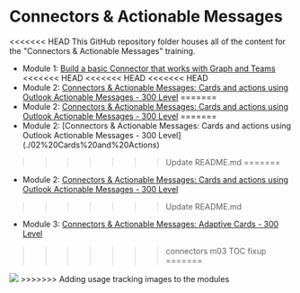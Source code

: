 # Connectors & Actionable Messages

<<<<<<< HEAD
This GitHub repository folder houses all of the content for the "Connectors & Actionable Messages" training.

- Module 1: [Build a basic Connector that works with Graph and Teams](./01%20Build%20a%20basic%20Connector)
<<<<<<< HEAD
<<<<<<< HEAD
<<<<<<< HEAD
- Module 2: [Connectors & Actionable Messages: Cards and actions using Outlook Actionable Messages - 300 Level](./02$20Cards$20and$20Actions)
=======
- Module 2: [Connectors & Actionable Messages: Cards and actions using Outlook Actionable Messages - 300 Level](./02$20Cards$20and$20Actions)
=======
- Module 2: [Connectors & Actionable Messages: Cards and actions using Outlook Actionable Messages - 300 Level]
(./02%20Cards%20and%20Actions)
>>>>>>> Update README.md
=======
- Module 2: [Connectors & Actionable Messages: Cards and actions using Outlook Actionable Messages - 300 Level](./02%20Cards%20and%20Actions)
>>>>>>> Update README.md
- Module 3: [Connectors & Actionable Messages: Adaptive Cards - 300 Level](./03%20Adaptive%20Cards)
>>>>>>> connectors m03 TOC fixup
=======
<img src="https://telemetry.sharepointpnp.com/TrainingContent/ConnectorActionableMsgs/readme.md" />
>>>>>>> Adding usage tracking images to the modules
